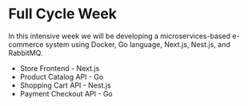 # Full Cycle Week

In this intensive week we will be developing a microservices-based e-commerce system using Docker, Go language, Next.js, Nest.js, and RabbitMQ.

  - Store Frontend - Next.js
  - Product Catalog API - Go
  - Shopping Cart API - Nest.js
  - Payment Checkout API - Go


